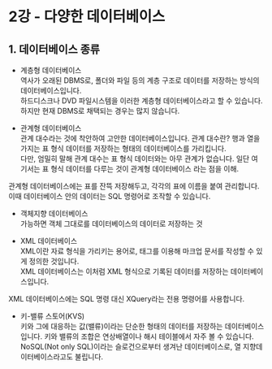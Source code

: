 # 2강 - 다양한 데이터베이스
## 1. 데이터베이스 종류
- 계층형 데이터베이스  
역사가 오래된 DBMS로, 폴더와 파일 등의 계층 구조로 데이터를 저장하는 방식의 데이터베이스입니다.  
하드디스크나 DVD 파일시스템을 이러한 계층형 데이터베이스라고 할 수 있습니다. 하지만 현재 DBMS로 채택되는 경우는 많지 않습니다.  
  
- 관계형 데이터베이스  
관계 대수라는 것에 착안하여 고안한 데이터베이스입니다. 관계 대수란? 행과 열을 가지는 표 형식 데이터를 저장하는 형태의 데이터베이스를 가리킵니다.  
다만, 엄밀히 말해 관계 대수는 표 형식 데이터와는 아무 관계가 없습니다. 일단 여기서는 표 형식 데이터를 다루는 것이 관계형 데이터베이스 라는 점을 이해.  
  
관계형 데이터베이스에는 표를 잔뜩 저장해두고, 각각의 표에 이름을 붙여 관리합니다. 이때 데이터베이스 안의 데이터는 SQL 명령어로 조작할 수 있습니다.  
  
- 객체지향 데이터베이스  
가능하면 객체 그대로를 데이터베이스의 데이터로 저장하는 것  
  
- XML 데이터베이스  
XML이란 자료 형식을 가리키는 용어로, 태그를 이용해 마크업 문서를 작성할 수 있게 정의한 것입니다.  
XML 데이터베이스는 이처럼 XML 형식으로 기록된 데이터를 저장하는 데이터베이스입니다.  
  
XML 데이터베이스에는 SQL 명령 대신 XQuery라는 전용 명령어를 사용합니다.  
  
- 키-밸류 스토어(KVS)  
키와 그에 대응하는 값(밸류)이라는 단순한 형태의 데이터를 저장하는 데이터베이스입니다. 키와 밸류의 조합은 연상배열이나 해시 테이블에서 자주 볼 수 있습니다.  
NoSQL(Not only SQL)이라는 슬로건으로부터 생겨난 데이터베이스로, 열 지향데이터베이스라고도 불립니다.  
  

  
